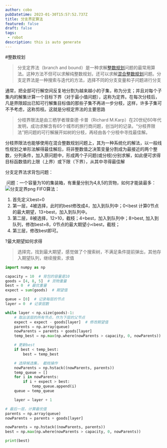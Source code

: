 ```yaml
---
author: cobo
pubDatetime: 2023-01-30T15:57:52.737Z
title: 分支界定算法
featured: false
draft: false
tags:
 - robot
description: this is auto generate
---
```

#整数规划
>分支定界法（branch and bound）是一种求解[整数规划](https://baike.baidu.com/item/%E6%95%B4%E6%95%B0%E8%A7%84%E5%88%92/2452450?fromModule=lemma_inlink)问题的最常用算法。这种方法不但可以求解纯整数规划，还可以求解[混合整数规划](https://baike.baidu.com/item/%E6%B7%B7%E5%90%88%E6%95%B4%E6%95%B0%E8%A7%84%E5%88%92/19132391?fromModule=lemma_inlink)问题。分支定界法是一种搜索与迭代的方法，选择不同的分支变量和子问题进行分支

通常，把全部可行解空间反复地分割为越来越小的子集，称为分支；并且对每个子集内的解集计算一个目标下界（对于最小值问题），这称为定界。在每次分枝后，凡是界限超出已知可行解集目标值的那些子集不再进一步分枝，这样，许多子集可不予考虑，这称剪枝。这就是分枝定界法的主要思路

>分枝界限法是由三栖学者理查德·卡普（Richard M.Karp）在20世纪60年代发明，成功求解含有65个城市的旅行商问题，创当时的记录。“分枝界限法”把问题的可行解展开如树的分枝，再经由各个分枝中寻找最佳解。

分枝界限法也能够使用在混合整数规划问题上，其为一种系统化的解法，以一般线性规划之单形法解得最佳解后，将非整数值之决策变量分割成为最接近的两个整数，分列条件，加入原问题中，形成两个子问题(或分枝)分别求解，如此便可求得目标函数值的上限（上界）或下限（下界），从其中寻得最佳解

分支定界法求背包问题：

 问题：一个容量为10的集装箱，有重量分别为4,8,5的货物，如何才能装最多：
![分支定界png](分支定界.png)
FIFO算法：

1. 首先定义best=0
2. 第一层，4被选择，此时的best修改成4，加入到队列中；0<best 计算0节点的最大期望，13>best，加入到队列中。
3. 第二层，8被选择，12>10，截枝；4=best，加入到队列中；8>best, 加入到队列，修改best=8，0节点的最大期望小<best，截枝；
4. 第三层，修改best即可。

?最大期望如何求得

> 选择完，找到最大期望，感觉做了个搜索树，不满足条件提前弹出，其他存入期望队列，继续搜索，求值

```python
import numpy as np

capacity = 10  # 背包的容量是10
goods = [4, 8, 5]  # 货物重量
best = 0  # 最优重量
expect = sum(goods)  # 期望值

queue = [0]  # 记录每层的节点
layer = 0  # 记录层数

while layer < np.size(goods)-1:
    # 取出该层的所有节点，作为下层的父节点
    expect = expect - goods[layer]  # 修改期望值
    parents = np.array(queue)
    nowParents = parents + goods[layer]
    temp_best = np.max(np.where(nowParents > capacity, 0, nowParents))

    # 更新best
    if best < temp_best:
        best = temp_best

    # 选择候选集， 截枝操作
    nowParents = np.hstack((nowParents, parents))
    temp_queue = []
    for i in nowParents:
        if i + expect > best:
            temp_queue.append(i)
    queue = temp_queue

    layer = layer + 1

# 最后一层，计算最优值
parents = np.array(queue)
nowParents = parents + goods[layer]

nowParents = np.hstack((nowParents, parents))
best = np.max(np.where(nowParents > capacity, 0, nowParents))

print(best)
```

